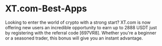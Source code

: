 # XT.com-Best-Apps
Looking to enter the world of crypto with a strong start? XT.com is now offering new users an incredible opportunity to earn up to 2888 USDT just by registering with the referral code [697VR8]. Whether you're a beginner or a seasoned trader, this bonus will give you an instant advantage.
